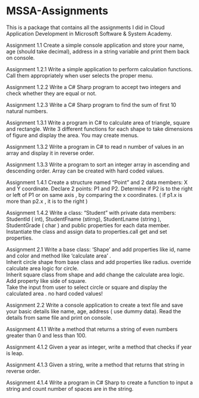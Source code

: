 # MSSA-Assignments
This is a package that contains all the assignments I did in Cloud Application Development in Microsoft Software &amp; System Academy.

Assignment 1.1 Create a simple console application and store your name, age (should take decimal), address in a string variable and print them back on console.

Assignment 1.2.1 Write a simple application to perform calculation functions. Call them appropriately when user selects the proper menu.

Assignment 1.2.2 Write a C# Sharp program to accept two integers and check whether they are equal or not.

Assignment 1.2.3 Write a C# Sharp program to find the sum of first 10 natural numbers.

Assignment 1.3.1 Write a program in C# to calculate area of triangle, square and rectangle. Write 3 different functions for each shape to take dimensions of figure and display the area. You may create menus.

Assignment 1.3.2 Write a program in C# to read n number of values in an array and display it in reverse order.

Assignment 1.3.3 Write a program to sort an integer array in ascending and descending order. Array can be created with hard coded values.

Assignment 1.4.1 Create a structure named “Point” and 2 data members: X and Y coordinate. Declare 2 points: P1 and P2. Determine if P2 is to the right or left of P1 or on same axis , by comparing the x coordinates. ( if p1.x is more than p2.x , it is to the right )

Assignment 1.4.2 Write a class: “Student” with private data members: StudentId ( int), StudentFname (stirng), StudentLname (string ), StudentGrade ( char ) and public properties for each data member. Instantiate the class and assign data to properties.call get and set properties.

Assignment 2.1 Write a base class: ‘Shape’ and add properties like id, name and color and method like ‘calculate area’ .     
               Inherit circle shape from base class and add properties like radius. override calculate area logic for circle.        
               Inherit square class from shape and add change the calculate area logic. Add property like side of square.        
               Take the input from user to select circle or square and display the calculated area . no hard coded values!
               
Assignment 2.2 Write a console application to create a text file and save your basic details like name, age, address ( use dummy data). Read the details from same file and print on console.

Assignment 4.1.1 Write a method that returns a string of even numbers greater than 0 and less than 100.

Assignment 4.1.2 Given a year as integer, write a method that checks if year is leap.

Assignment 4.1.3 Given a string, write a method that returns that string in reverse order.

Assignment 4.1.4 Write a program in C# Sharp to create a function to input a string and count number of spaces are in the string.
